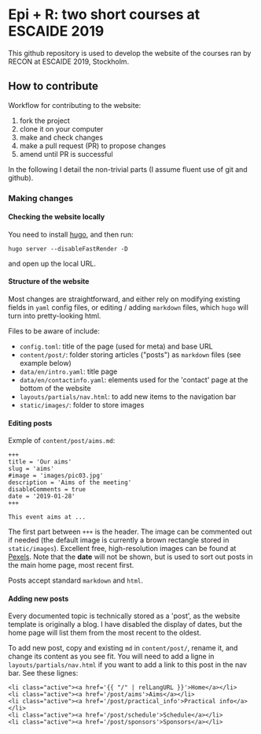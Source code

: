 
# Epi + R: two short courses at ESCAIDE 2019

This github repository is used to develop the website of the courses ran by RECON at ESCAIDE 2019, Stockholm.



## How to contribute

Workflow for contributing to the website: 

1. fork the project
2. clone it on your computer
3. make and check changes
4. make a pull request (PR) to propose changes
5. amend until PR is successful

In the following I detail the non-trivial parts (I assume fluent use of git and
github).



### Making changes

#### Checking the website locally

You need to install [hugo](https://gohugo.io/getting-started/installing/), and then run:

```
hugo server --disableFastRender -D
```

and open up the local URL.


#### Structure of the website

Most changes are straightforward, and either rely on modifying existing fields
in `yaml` config files, or editing / adding `markdown` files, which `hugo` will
turn into pretty-looking html.

Files to be aware of include:

* `config.toml`: title of the page (used for meta) and base URL
* `content/post/`: folder storing articles ("posts") as `markdown` files (see
  example below)
* `data/en/intro.yaml`: title page
* `data/en/contactinfo.yaml`: elements used for the 'contact' page at the bottom
  of the website
* `layouts/partials/nav.html`: to add new items to the navigation bar
* `static/images/`: folder to store images


#### Editing posts

Exmple of `content/post/aims.md`:

```
+++
title = 'Our aims'
slug = 'aims'
#image = 'images/pic03.jpg'
description = 'Aims of the meeting'
disableComments = true
date = '2019-01-28'
+++

This event aims at ...
```

The first part between `+++` is the header. The image can be commented out if
needed (the default image is currently a brown rectangle stored in
`static/images`). Excellent free, high-resolution images can be found at
[Pexels](https://www.pexels.com/). Note that the **date** will not be shown, but
is used to sort out posts in the main home page, most recent first.


Posts accept standard `markdown` and `html`.



#### Adding new posts

Every documented topic is technically stored as a 'post', as the website
template is originally a blog. I have disabled the display of dates, but the
home page will list them from the most recent to the oldest.

To add new post, copy and existing `md` in `content/post/`, rename it, and
change its content as you see fit. You will need to add a ligne in
`layouts/partials/nav.html` if you want to add a link to this post in the nav bar. See
these lignes:

```{html}
<li class="active"><a href='{{ "/" | relLangURL }}'>Home</a></li>
<li class="active"><a href='/post/aims'>Aims</a></li>
<li class="active"><a href='/post/practical_info'>Practical info</a></li>
<li class="active"><a href='/post/schedule'>Schedule</a></li>
<li class="active"><a href='/post/sponsors'>Sponsors</a></li>
```
